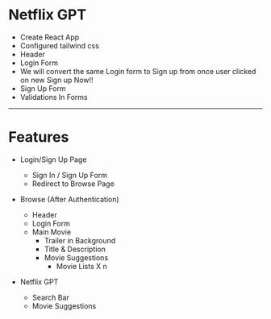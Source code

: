 # Netflix GPT

- Create React App
- Configured tailwind css
- Header
- Login Form
- We will convert the same Login form to Sign up from once user clicked on new Sign up Now!!
- Sign Up Form
- Validations In Forms


--------
# Features
- Login/Sign Up Page
    - Sign In / Sign Up Form
    - Redirect to Browse Page

- Browse (After Authentication)
    - Header
    - Login Form
    - Main Movie
        - Trailer in Background
        - Title & Description
        - Movie Suggestions
            - Movie Lists X n

- Netflix GPT
    - Search Bar
    - Movie Suggestions